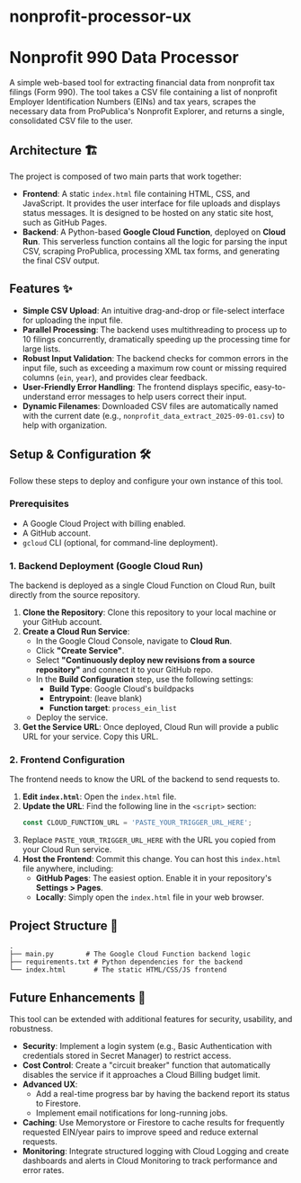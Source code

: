 # nonprofit-processor-ux
# Nonprofit 990 Data Processor

A simple web-based tool for extracting financial data from nonprofit tax filings (Form 990). The tool takes a CSV file containing a list of nonprofit Employer Identification Numbers (EINs) and tax years, scrapes the necessary data from ProPublica's Nonprofit Explorer, and returns a single, consolidated CSV file to the user.

## Architecture 🏗️

The project is composed of two main parts that work together:

* **Frontend**: A static `index.html` file containing HTML, CSS, and JavaScript. It provides the user interface for file uploads and displays status messages. It is designed to be hosted on any static site host, such as GitHub Pages.
* **Backend**: A Python-based **Google Cloud Function**, deployed on **Cloud Run**. This serverless function contains all the logic for parsing the input CSV, scraping ProPublica, processing XML tax forms, and generating the final CSV output.

## Features ✨

* **Simple CSV Upload**: An intuitive drag-and-drop or file-select interface for uploading the input file.
* **Parallel Processing**: The backend uses multithreading to process up to 10 filings concurrently, dramatically speeding up the processing time for large lists.
* **Robust Input Validation**: The backend checks for common errors in the input file, such as exceeding a maximum row count or missing required columns (`ein`, `year`), and provides clear feedback.
* **User-Friendly Error Handling**: The frontend displays specific, easy-to-understand error messages to help users correct their input.
* **Dynamic Filenames**: Downloaded CSV files are automatically named with the current date (e.g., `nonprofit_data_extract_2025-09-01.csv`) to help with organization.

## Setup & Configuration 🛠️

Follow these steps to deploy and configure your own instance of this tool.

### Prerequisites

* A Google Cloud Project with billing enabled.
* A GitHub account.
* `gcloud` CLI (optional, for command-line deployment).

### 1. Backend Deployment (Google Cloud Run)

The backend is deployed as a single Cloud Function on Cloud Run, built directly from the source repository.

1.  **Clone the Repository**: Clone this repository to your local machine or your GitHub account.
2.  **Create a Cloud Run Service**:
    * In the Google Cloud Console, navigate to **Cloud Run**.
    * Click **"Create Service"**.
    * Select **"Continuously deploy new revisions from a source repository"** and connect it to your GitHub repo.
    * In the **Build Configuration** step, use the following settings:
        * **Build Type**: Google Cloud's buildpacks
        * **Entrypoint**: (leave blank)
        * **Function target**: `process_ein_list`
    * Deploy the service.
3.  **Get the Service URL**: Once deployed, Cloud Run will provide a public URL for your service. Copy this URL.

### 2. Frontend Configuration

The frontend needs to know the URL of the backend to send requests to.

1.  **Edit `index.html`**: Open the `index.html` file.
2.  **Update the URL**: Find the following line in the `<script>` section:
    ```javascript
    const CLOUD_FUNCTION_URL = 'PASTE_YOUR_TRIGGER_URL_HERE';
    ```
3.  Replace `PASTE_YOUR_TRIGGER_URL_HERE` with the URL you copied from your Cloud Run service.
4.  **Host the Frontend**: Commit this change. You can host this `index.html` file anywhere, including:
    * **GitHub Pages**: The easiest option. Enable it in your repository's **Settings > Pages**.
    * **Locally**: Simply open the `index.html` file in your web browser.

## Project Structure 📁

```
.
├── main.py        # The Google Cloud Function backend logic
├── requirements.txt # Python dependencies for the backend
└── index.html       # The static HTML/CSS/JS frontend
```

## Future Enhancements 🚀

This tool can be extended with additional features for security, usability, and robustness.

* **Security**: Implement a login system (e.g., Basic Authentication with credentials stored in Secret Manager) to restrict access.
* **Cost Control**: Create a "circuit breaker" function that automatically disables the service if it approaches a Cloud Billing budget limit.
* **Advanced UX**:
    * Add a real-time progress bar by having the backend report its status to Firestore.
    * Implement email notifications for long-running jobs.
* **Caching**: Use Memorystore or Firestore to cache results for frequently requested EIN/year pairs to improve speed and reduce external requests.
* **Monitoring**: Integrate structured logging with Cloud Logging and create dashboards and alerts in Cloud Monitoring to track performance and error rates.
